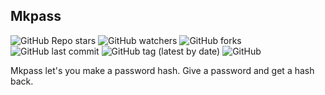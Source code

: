 ## Mkpass

![GitHub Repo stars](https://img.shields.io/github/stars/ghosthunter15/Mkpass?style=plastic) ![GitHub watchers](https://img.shields.io/github/watchers/ghosthunter15/Mkpass?style=plastic) ![GitHub forks](https://img.shields.io/github/forks/ghosthunter15/Mkpass?style=plastic) ![GitHub last commit](https://img.shields.io/github/last-commit/ghosthunter15/Mkpass?style=plastic) ![GitHub tag (latest by date)](https://img.shields.io/github/v/tag/ghosthunter15/Mkpass?style=plastic) ![GitHub](https://img.shields.io/github/license/ghosthunter15/Mkpass?style=plastic)


Mkpass let's you make a password hash. Give a password and get a hash back.
